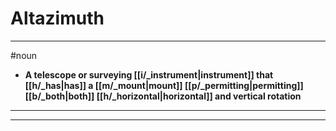 # Altazimuth
---
#noun
- **A telescope or surveying [[i/_instrument|instrument]] that [[h/_has|has]] a [[m/_mount|mount]] [[p/_permitting|permitting]] [[b/_both|both]] [[h/_horizontal|horizontal]] and vertical rotation**
---
---
